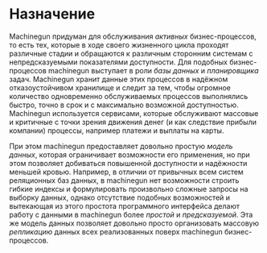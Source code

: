 # Назначение

Machinegun придуман для обслуживания _активных_ бизнес-процессов, то есть тех, которые в ходе своего жизненного цикла проходят различные стадии и обращаются к различным сторонним системам с непредсказуемыми показателями доступности. Для подобных бизнес-процессов machinegun выступает в роли _базы данных_ и _планировщика_ задач. Machinegun хранит данные этих процессов в надёжном отказоустойчивом хранилище и следит за тем, чтобы огромное количество одновременно обслуживаемых процессов выполнялись быстро, точно в срок и с максимально возможной доступностью. Machinegun используется сервисами, которые обслуживают массовые и критичные с точки зрения движения денег (и как следствие прибыли компании) процессы, например платежи и выплаты на карты.

При этом machinegun предоставляет довольно простую _модель данных_, которая ограничивает возможности его применения, но при этом позволяет добиваться повышенной доступности и надёжности меньшей кровью. Например, в отличии от привычных всем систем реляционных баз данных, в machinegun нет возможности строить гибкие индексы и формулировать произвольно сложные запросы на выборку данных, однако отсутствие подобных возможностей и вытекающая из этого простота программного интерфейса делают работу с данными в machinegun более _простой_ и _предсказуемой_. Эта же модель данных позволяет довольно просто организовать массовую _репликацию_ данных всех реализованных поверх machinegun бизнес-процессов.
